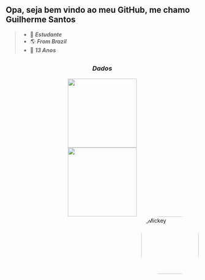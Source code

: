 ## Opa, seja bem vindo ao meu GitHub, me chamo Guilherme Santos

> - 📘 **_Estudante_**
> - 🌎 **_From Brazil_**
> - 🌱 **_13 Anos_**

##

### <div align="center">**_Dados_**</div>
  <a href="https://github.com/GuigaSantos">
  
  <div align="center"><img height="180em" src="https://github-readme-stats.vercel.app/api?username=GuigaSantos&show_icons=true&theme=radical&include_all_commits=true&count_private=true" align="center" /></div>
  
  <div align="center"><img height="180em" src="https://github-readme-stats.vercel.app/api/top-langs/?username=GuigaSantos&layout=compact&langs_count=7&theme=radical" align="center" /></div>

  <img align="right" alt="Mickey" height="150" style="border-radius:50px;" src="http://pa1.narvii.com/6772/0d627cb7af8fcf69e8a4d1cab4f77c1da72c8e77_00.gif?width=490&height=490">
  
</div>

##
